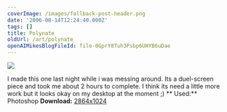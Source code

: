 ```yaml
---
coverImage: /images/fallback-post-header.png
date: '2006-08-14T12:24:40.000Z'
tags: []
title: Polynate
oldUrl: /art/polynate
openAIMikesBlogFileId: file-0GprY8Tuh3Psbp6UHYB6uDae
---
```


![](/wp-content/uploads/Image/polynate-thumb.png)

I made this one last night while i was messing around. Its a duel-screen piece and took me about 2 hours to complete. I think its need a little more work but it looks okay on my desktop at the moment ;)<!-- more -->
**
Used:** Photoshop
**Download:** [2864x1024](https://www.mikecann.co.uk/Images/Art-Full/polynate.png)
